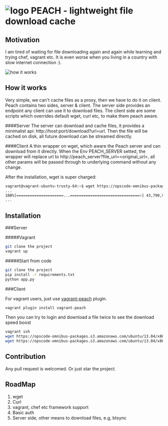 ![logo](https://raw.githubusercontent.com/shuoli84/peach/master/logo.png "logo")
PEACH - lightweight file download cache
===

Motivation
---
I am tired of waiting for file downloading again and again while learning and trying chef, vagrant etc. It is even worse when you living in a country with slow internet connection :).

![how it works](https://raw.githubusercontent.com/shuoli84/peach/master/picture.png "How peach help")


How it works
---
Very simple, we can't cache files as a proxy, then we have to do it on client. Peach contains two sides, server & client. The server side provides an endpoint any client can use it to download files. The client side are some scripts which overrides default wget, curl etc, to make them peach aware.

####Server
The server can download and cache files, it provides a minimalist api: http://host:port/download?url=url. Then the file will be cached on disk, all future download can be streamed directly. 

####Client
A thin wrapper on wget, which aware the Peach server and can download from it directly. When the Env PEACH_SERVER setted, the wrapper will replace url to http://peach_server?file_url=<original_url>, all other params will be passed through to underlying command without any change.

After the installation, wget is super charged:
```sh
vagrant@vagrant-ubuntu-trusty-64:~$ wget https://opscode-omnibus-packages.s3.amazonaws.com/ubuntu/13.04/x86_64/chef_12.0.3-1_amd64.deb
...
100%[=====================...===============================>] 43,799,970  17.4MB/s   in 2.4s
...
```

Installation
---
###Server

#####Vagrant
```sh
git clone the project
vagrant up
```

#####Start from code
```sh
git clone the project
pip install -r requirements.txt
python app.py
```

###Client

For vagrant users, just use [vagrant-peach](https://github.com/shuoli84/vagrant-peach) plugin.
```sh
vagrant plugin install vagrant-peach
```

Then you can try to login and download a file twice to see the download speed boost
```sh
vagrant ssh
wget https://opscode-omnibus-packages.s3.amazonaws.com/ubuntu/13.04/x86_64/chef_12.0.3-1_amd64.deb -O chef.deb
wget https://opscode-omnibus-packages.s3.amazonaws.com/ubuntu/13.04/x86_64/chef_12.0.3-1_amd64.deb -O chef.deb
```

Contribution
---
Any pull request is welcomed. Or just star the project.

RoadMap
---
1. wget
2. Curl
3. vagrant, chef etc framework support
4. Basic auth
5. Server side, other means to download files, e.g, btsync
